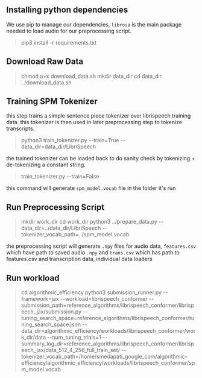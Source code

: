 ## Installing python dependencies

We use pip to manage our dependencies, `librosa` is the main package needed to
load audio for our preprocessing script.

> pip3 install -r requirements.txt

## Download Raw Data

> chmod a+x download_data.sh
> mkdir data_dir
> cd data_dir
> ../download_data.sh

## Training SPM Tokenizer
this step trains a simple sentence piece tokenizer over librispeech training data.
this tokenizer is then used in later preprocessing step to tokenize transcripts.

> python3 train_tokenizer.py --train=True --data_dir=data_dir/LibriSpeech

the trained tokenizer can be loaded back to do sanity check by tokenizing + de-tokenizing a constant string.

> train_tokenizer.py --train=False

this command will generate `spm_model.vocab` file in the folder it's run

## Run Preprocessing Script

> mkdir work_dir
> cd work_dir
> python3 ../prepare_data.py --data_dir=../data_dir/LibriSpeech --tokenizer_vocab_path=../spm_model.vocab

the preprocessing script will generate `.npy` files for audio data, `features.csv` which have path to saved audio `.npy`
and `trans.csv` which has path to features.csv and transcription data, individual data loaders

## Run workload

> cd algorithmic_efficiency
> python3 submission_runner.py     --framework=jax     --workload=librispeech_conformer     --submission_path=reference_algorithms/librispeech_conformer/librispeech_jax/submission.py     --tuning_search_space=reference_algorithms/librispeech_conformer/tuning_search_space.json --data_dir=algorithmic_efficiency/workloads/librispeech_conformer/work_dir/data --num_tuning_trials=1 --summary_log_dir=reference_algorithms/librispeech_conformer/librispeech_jax/data_512_4_256_full_train_set/ --tokenizer_vocab_path=/home/smedapati_google_com/algorithmic-efficiency/algorithmic_efficiency/workloads/librispeech_conformer/spm_model.vocab
